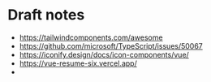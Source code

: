 # Draft notes


* https://tailwindcomponents.com/awesome
* https://github.com/microsoft/TypeScript/issues/50067
* https://iconify.design/docs/icon-components/vue/
* https://vue-resume-six.vercel.app/
* 